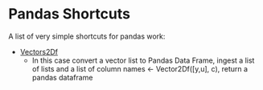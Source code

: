 # Pandas Shortcuts #

A list of very simple shortcuts for pandas work:
 - [Vectors2Df](Vectors2Df.py)
    - In this case convert a vector list to Pandas Data Frame, ingest a list of lists and a list of column names <- Vector2Df([y,u], c), return a pandas dataframe
